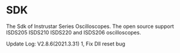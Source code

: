 # SDK
The Sdk of Instrustar Series Oscilloscopes. The open source support ISDS205 ISDS210 ISDS220 and ISDS206 oscilloscopes.

Update Log: V2.8.6(2021.3.31)
1, Fix Dll reset bug
